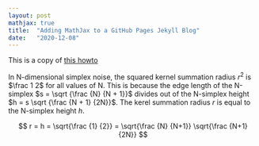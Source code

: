 ```yaml
---
layout: post
mathjax: true
title:  "Adding MathJax to a GitHub Pages Jekyll Blog"
date:   "2020-12-08"
---
```


This is a copy of [this howto](http://sgeos.github.io/github/jekyll/2016/08/21/adding_mathjax_to_a_jekyll_github_pages_blog.html)

In N-dimensional simplex noise, the squared kernel summation radius $r^2$ is $\frac 1 2$
for all values of N. This is because the edge length of the N-simplex $s = \sqrt {\frac {N} {N + 1}}$
divides out of the N-simplex height $h = s \sqrt {\frac {N + 1} {2N}}$.
The kerel summation radius $r$ is equal to the N-simplex height $h$.

$$ r = h = \sqrt{\frac {1} {2}} = \sqrt{\frac {N} {N+1}} \sqrt{\frac {N+1} {2N}} $$
